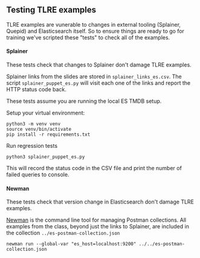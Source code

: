 ## Testing TLRE examples

TLRE examples are vunerable to changes in external tooling (Splainer, Quepid) and Elasticsearch itself. So to ensure things are ready to go for training we've scripted these "tests" to check all of the examples.

#### Splainer

These tests check that changes to Splainer don't damage TLRE examples.

Splainer links from the slides are stored in `splainer_links_es.csv`. The script `splainer_puppet_es.py` will visit each one of the links and report the HTTP status code back.

These tests assume you are running the local ES TMDB setup.

Setup your virtual environment:
```
python3 -m venv venv
source venv/bin/activate
pip install -r requirements.txt
```

Run regression tests
```
python3 splainer_puppet_es.py
```

This will record the status code in the CSV file and print the number of failed queries to console.

#### Newman

These tests check that version change in Elasticsearch don't damage TLRE examples.

[Newman](https://github.com/postmanlabs/newman) is the command line tool for managing Postman collections. All examples from the class, beyond just the links to Splainer, are included in the collection `../es-postman-collection.json`

```
newman run --global-var "es_host=localhost:9200" ../../es-postman-collection.json
```
